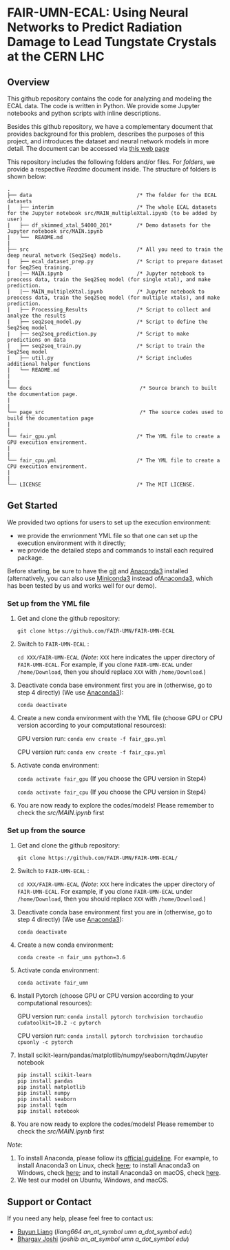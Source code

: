 # FAIR-UMN-ECAL: Using Neural Networks to Predict Radiation Damage to Lead Tungstate Crystals at the CERN LHC

## Overview

This github repository contains the code for analyzing and modeling the ECAL data. The code is written in Python. We provide some Jupyter notebooks and python scripts with inline descriptions.

Besides this github repository, we have a complementary document that provides background for this problem, describes the purposes of this project, and introduces the dataset and neural network models in more detail. The document can be accessed via [this web page](https://fair-umn.github.io/FAIR-UMN-ECAL/)

This repository includes the following folders and/or files. For *folders*, we provide a respective *Readme* document inside. The structure of folders is shown below: 

```
.
├── data                                  /* The folder for the ECAL datasets
|   ├── interim                           /* The whole ECAL datasets for the Jupyter notebook src/MAIN_multipleXtal.ipynb (to be added by user)
|   ├── df_skimmed_xtal_54000_201*        /* Demo datasets for the Jupyter notebook src/MAIN.ipynb  
|   └──  README.md 
|
├── src                                   /* All you need to train the deep neural network (Seq2Seq) models.
|   ├── ecal_dataset_prep.py              /* Script to prepare dataset for Seq2Seq training.
|   |── MAIN.ipynb                        /* Jupyter notebook to preocess data, train the Seq2Seq model (for single xtal), and make prediction.
|   |── MAIN_multipleXtal.ipynb           /* Jupyter notebook to preocess data, train the Seq2Seq model (for multiple xtals), and make prediction.  
|   ├── Processing_Results                /* Script to collect and analyze the results
|   ├── seq2seq_model.py                  /* Script to define the Seq2Seq model     
|   ├── seq2seq_prediction.py             /* Script to make predictions on data 
|   ├── seq2seq_train.py                  /* Script to train the Seq2Seq model
|   ├── util.py                           /* Script includes additional helper functions
|   └── README.md  
|
|
└── docs                                   /* Source branch to built the documentation page. 
|
|
└── page_src                               /* The source codes used to build the documentation page
|
|
└── fair_gpu.yml                          /* The YML file to create a GPU execution environment.
|
|
└── fair_cpu.yml                          /* The YML file to create a CPU execution environment.
|
|
└── LICENSE                               /* The MIT LICENSE.

```

## Get Started

We provided two options for users to set up the execution environment: 
- we provide the envrionment YML file so that one can set up the execution environment with it directly;
- we provide the detailed steps and commands to install each required package. 

Before starting, be sure to have the [git](https://git-scm.com/) and [Anaconda3](https://www.anaconda.com/products/individual) installed (alternatively, you can also use [Miniconda3](https://docs.conda.io/en/latest/miniconda.html) instead of[Anaconda3](https://www.anaconda.com/products/individual), which has been tested by us and works well for our demo).

### Set up from the YML file

1. Get and clone the github repository:

   `git clone https://github.com/FAIR-UMN/FAIR-UMN-ECAL`

2. Switch to `FAIR-UMN-ECAL` :

   `cd XXX/FAIR-UMN-ECAL`  (*Note*: `XXX` here indicates the upper directory of `FAIR-UMN-ECAL`. For example, if you clone `FAIR-UMN-ECAL` under `/home/Download`, then you should replace `XXX` with `/home/Download`.)

3. Deactivate conda base environment first you are in (otherwise, go to step 4 directly) (We use [Anaconda3](https://www.anaconda.com/products/individual-d)):

   `conda deactivate`

4. Create a new conda environment with the YML file (choose GPU or CPU version according to your computational resources):

    GPU version run: `conda env create -f fair_gpu.yml`
   
    CPU version run: `conda env create -f fair_cpu.yml`

5.  Activate conda environment:
    
    `conda activate fair_gpu` (If you choose the GPU version in Step4)
    
    `conda activate fair_cpu` (If you choose the CPU version in Step4)

6. You are now ready to explore the codes/models! Please remember to check the *src/MAIN.ipynb* first



### Set up from the source

1. Get and clone the github repository:

   `git clone https://github.com/FAIR-UMN/FAIR-UMN-ECAL/`

2. Switch to `FAIR-UMN-ECAL` :

   `cd XXX/FAIR-UMN-ECAL`  (*Note*: `XXX` here indicates the upper directory of `FAIR-UMN-ECAL`. For example, if you clone `FAIR-UMN-ECAL` under `/home/Download`, then you should replace `XXX` with `/home/Download`.)

3. Deactivate conda base environment first you are in (otherwise, go to step 4 directly) (We use [Anaconda3](https://www.anaconda.com/products/individual-d)):

   `conda deactivate`

4. Create a new conda environment:

   `conda create -n fair_umn python=3.6`

5.  Activate conda environment:
    
    `conda activate fair_umn`

6. Install Pytorch (choose GPU or CPU version according to your computational resources):

   GPU version run: `conda install pytorch torchvision torchaudio cudatoolkit=10.2 -c pytorch`
   
   CPU version run: `conda install pytorch torchvision torchaudio cpuonly -c pytorch`
   
7. Install scikit-learn/pandas/matplotlib/numpy/seaborn/tqdm/Jupyter notebook

   ```
   pip install scikit-learn
   pip install pandas
   pip install matplotlib
   pip install numpy
   pip install seaborn
   pip install tqdm
   pip install notebook
   ```
   
8. You are now ready to explore the codes/models! Please remember to check the *src/MAIN.ipynb* first

   
*Note*: 
1) To install Anaconda, please follow its [official guideline](https://docs.anaconda.com/anaconda/user-guide/getting-started/). For example, to install Anaconda3 on Linux, check [here](https://docs.anaconda.com/anaconda/install/linux/); to install Anaconda3 on Windows, check [here](https://docs.anaconda.com/anaconda/install/windows/); and to install Anaconda3 on macOS, check [here](https://docs.anaconda.com/anaconda/install/mac-os/).
3) We test our model on Ubuntu, Windows, and macOS.


## Support or Contact

If you need any help, please feel free to contact us:
- [Buyun Liang](https://buyunliang.org/) (*liang664 an_at_symbol umn a_dot_symbol edu*)
- [Bhargav Joshi](https://www.linkedin.com/in/bhargav-joshi-0732152b/?originalSubdomain=in) (*joshib an_at_symbol umn a_dot_symbol edu*)


